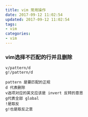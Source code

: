 ```yaml
---
title: vim 常用操作
date: 2017-09-12 11:02:54
updated: 2017-09-12 11:02:54
tags: 
- vim
categories:
- vim
---
```


### vim选择不匹配的行并且删除

```
v/pattern/d
g!/pattern/d

pattern 是要匹配的正规
d 代表删除
v选项对应的英文应该是 invert 反转的意思
g代表全部 global
!是取反
g!也是取反之意
```
